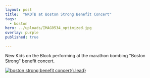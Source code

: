 ```yaml
---
layout: post
title:  "NKOTB at Boston Strong Benefit Concert"
tags:
  - boston
hero: ../uploads/IMAG0534_optimized.jpg
overlay: purple
published: true

---
```


New Kids on the Block performing at the marathon bombing "Boston Strong" benefit concert.

[![boston strong benefit concert](../uploads/IMAG0534_optimized.jpg){:.lead}](../uploads/IMAG0534.jpg)
